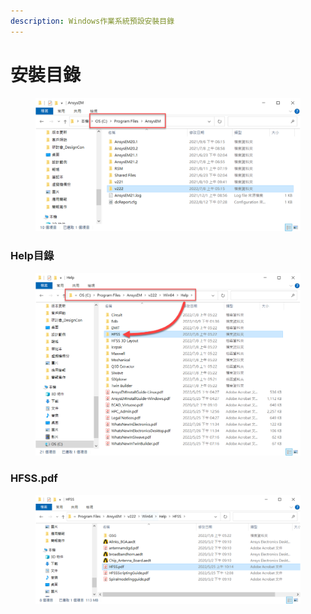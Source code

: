 ```yaml
---
description: Windows作業系統預設安裝目錄
---
```


# 安裝目錄

<figure><img src="../.gitbook/assets/image.png" alt=""><figcaption></figcaption></figure>

### Help目錄

<figure><img src="../.gitbook/assets/image (6).png" alt=""><figcaption></figcaption></figure>

### HFSS.pdf

<figure><img src="../.gitbook/assets/image (7).png" alt=""><figcaption></figcaption></figure>



###
